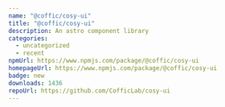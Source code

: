 ```yaml
---
name: "@coffic/cosy-ui"
title: "@coffic/cosy-ui"
description: An astro component library
categories:
  - uncategorized
  - recent
npmUrl: https://www.npmjs.com/package/@coffic/cosy-ui
homepageUrl: https://www.npmjs.com/package/@coffic/cosy-ui
badge: new
downloads: 1436
repoUrl: https://github.com/CofficLab/cosy-ui
---
```

